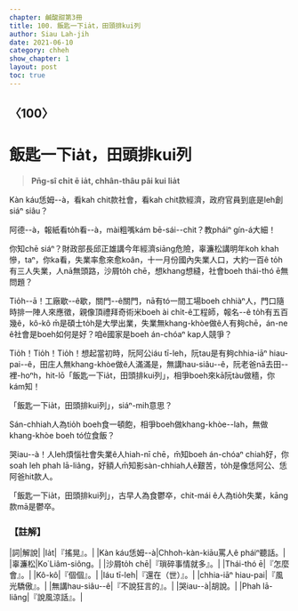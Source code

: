 ```yaml
---
chapter: 鹹酸甜第3冊
title: 100. 飯匙一下ia̍t，田頭排kui列
author: Siau Lah-jih
date: 2021-06-10
category: chheh
show_chapter: 1
layout: post
toc: true
---
```


## 〈100〉
# 飯匙一下ia̍t，田頭排kui列
> **Pn̄g-sî chi̍t ē ia̍t, chhân-thâu pâi kui lia̍t**
 
Kàn káu恁姆--à，看kah chit款社會，看kah chit款經濟，政府官員到底是leh創siáⁿ siâu？

阿德--à，報紙看to̍h看--à，mài粗嘴kám bē-sái--chit？教pháiⁿ gín-á大細！

你知chē siáⁿ？財政部長邱正雄講今年經濟siāng危險，辜濂松講明年koh khah慘，taⁿ，你ka看，失業率愈來愈koân，十一月份國內失業人口，大約一百ê to̍h有三人失業，人nā無頭路，沙屑to̍h chē，想khang想縫，社會boeh thái-thó ē無問題？

Tio̍h--ā！工廠歇--ê歇，關門--ê關門，nā有tó一間工場boeh chhiàⁿ人，門口隨時排一陣人來應徵，親像頂禮拜奇術米boeh ài chi̍t-ê工程師，報名--ê to̍h有五百幾ê，kô-kô m̄是碩士to̍h是大學出業，失業無khang-khòe做ê人有夠chē，án-ne ê社會是boeh如何是好？咱ê國家是boeh án-chóaⁿ kap人競爭？

Tio̍h！Tio̍h！Tio̍h！想起當初時，阮阿公iáu tī-leh，阮tau是有夠chhia-iāⁿ hiau-pai--ê，田庄人無khang-khòe做ê人滿滿是，無講hau-siâu--ê，阮老爸nā去田--裡-hoⁿh，hit-lō「飯匙一下ia̍t，田頭排kui列」，相爭boeh來kā阮tàu做穡，你kám知！

「飯匙一下ia̍t，田頭排kui列」，siáⁿ-mih意思？

Sán-chhiah人為tio̍h boeh食一頓飽，相爭boeh做khang-khòe--lah，無做khang-khòe boeh tó位食飯？

哭iau--à！人leh煩惱社會失業ê人hiah-nī chē，m̄知boeh án-chóaⁿ chiah好，你soah leh phah lā-liâng，好額人m̄知影sàn-chhiah人ê艱苦，to̍h是像恁阿公、恁阿爸hit款人。

「飯匙一下ia̍t，田頭排kui列」，古早人為食鬱卒，chit-mái ê人為tio̍h失業，kāng款mā是鬱卒。

 
### 【註解】

|詞|解說|
|Ia̍t|『搖晃』。|
|Kàn káu恁姆--à|Chhoh-kàn-kiāu罵人ê pháiⁿ聽話。|
|辜濂松|Ko͘ Liâm-siông。|
|沙屑to̍h chē|『瑣碎事情就多』。|
|Thái-thó ē|『怎麼會』。|
|Kô-kô|『個個』。|
|Iáu tī-leh|『還在（世）』。|
|chhia-iāⁿ hiau-pai|『風光驕傲』。|
|無講hau-siâu--ê|『不說狂言的』。|
|哭iau--à|胡說。|
|Phah lā-liâng|『說風涼話』。|
